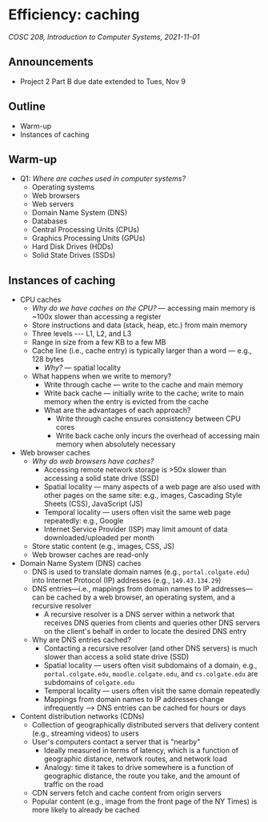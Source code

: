 # Efficiency: caching
_COSC 208, Introduction to Computer Systems, 2021-11-01_

## Announcements
* Project 2 Part B due date extended to Tues, Nov 9

## Outline
* Warm-up
* Instances of caching

## Warm-up
* Q1: _Where are caches used in computer systems?_
    * Operating systems
    * Web browsers
    * Web servers
    * Domain Name System (DNS)
    * Databases
    * Central Processing Units (CPUs)
    * Graphics Processing Units (GPUs)
    * Hard Disk Drives (HDDs)
    * Solid State Drives (SSDs)

## Instances of caching
* CPU caches
    * _Why do we have caches on the CPU?_ — accessing main memory is ~100x slower than accessing a register
    * Store instructions and data (stack, heap, etc.) from main memory
    * Three levels --- L1, L2, and L3
    * Range in size from a few KB to a few MB
    * Cache line (i.e., cache entry) is typically larger than a word — e.g., 128 bytes
        * _Why?_ — spatial locality
    * What happens when we write to memory?
        * Write through cache — write to the cache and main memory
        * Write back cache — initially write to the cache; write to main memory when the entry is evicted from the cache
        * What are the advantages of each approach?
            * Write through cache ensures consistency between CPU cores
            * Write back cache only incurs the overhead of accessing main memory when absolutely necessary
* Web browser caches
    * _Why do web browsers have caches?_
        * Accessing remote network storage is >50x slower than accessing a solid state drive (SSD)
        * Spatial locality — many aspects of a web page are also used with other pages on the same site: e.g., images, Cascading Style Sheets (CSS), JavaScript (JS)
        * Temporal locality — users often visit the same web page repeatedly: e.g., Google
        * Internet Service Provider (ISP) may limit amount of data downloaded/uploaded per month
    * Store static content (e.g., images, CSS, JS)
    * Web browser caches are read-only
* Domain Name System (DNS) caches
    * DNS is used to translate domain names (e.g., `portal.colgate.edu`) into Internet Protocol (IP) addresses (e.g., `149.43.134.29`)
    * DNS entries—i.e., mappings from domain names to IP addresses—can be cached by a web browser, an operating system, and a recursive resolver
        * A recursive resolver is a DNS server within a network that receives DNS queries from clients and queries other DNS servers on the client's behalf in order to locate the desired DNS entry
    * Why are DNS entries cached?
        * Contacting a recursive resolver (and other DNS servers) is much slower than access a solid state drive (SSD)
        * Spatial locality — users often visit subdomains of a domain, e.g., `portal.colgate.edu`, `moodle.colgate.edu`, and `cs.colgate.edu` are subdomains of `colgate.edu`
        * Temporal locality — users often visit the same domain repeatedly
        * Mappings from domain names to IP addresses change infrequently —> DNS entries can be cached for hours or days
* Content distribution networks (CDNs)
    * Collection of geographically distributed servers that delivery content (e.g., streaming videos) to users
    * User's computers contact a server that is "nearby"
        * Ideally measured in terms of latency, which is a function of geographic distance, network routes, and network load
        * Analogy: time it takes to drive somewhere is a function of geographic distance, the route you take, and the amount of traffic on the road
    * CDN servers fetch and cache content from origin servers
    * Popular content (e.g., image from the front page of the NY Times) is more likely to already be cached
